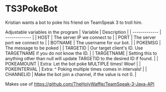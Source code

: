 # TS3PokeBot
Kristian wants a bot to poke his friend on TeamSpeak 3 to troll him.

Adjustable variables in the program
| Variable      | Description |
| ------------- | ------------- |
| HOST          | The server IP we connect to |
| PORT          | The server port we connect to |
| BOTNAME       | The username for our bot. |
| POKEMSG       | The message to be poked |
| TARGETID      | Our target client's ID. Use TARGETNAME if you do not know the ID. |
| TARGETNAME    | Setting this to anything other than null will update TARGETID to the desired ID if found. |
| POKEAMOUNT    | Extra: Let the bot poke MULTIPLE times! Wow! |
| POKEINTERVAL  | Extra: ^ Poking multiple times comes in intervals! |
| CHANNELID     | Make the bot join a channel, if the value is not 0. |

Makes use of https://github.com/TheHolyWaffle/TeamSpeak-3-Java-API
